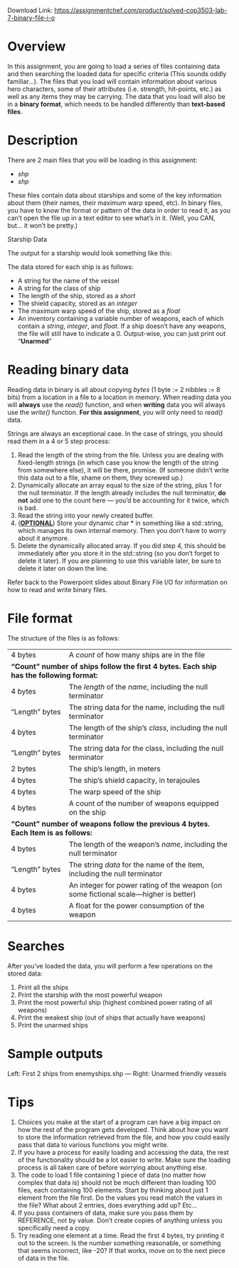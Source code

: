 Download Link: https://assignmentchef.com/product/solved-cop3503-lab-7-binary-file-i-o
<br>
<h1>Overview</h1>

In this assignment, you are going to load a series of files containing data and then searching the loaded data for specific criteria (This sounds oddly familiar…). The files that you load will contain information about various hero characters, some of their attributes (i.e. strength, hit-points, etc.) as well as any items they may be carrying. The data that you load will also be in a <strong>binary format</strong>, which needs to be handled differently than <strong>text-based files</strong>.

<h1>Description</h1>

There are 2 main files that you will be loading in this assignment:

<ul>

 <li><em>shp </em></li>

 <li><em>shp </em></li>

</ul>

These files contain data about starships and some of the key information about them (their names, their maximum warp speed, etc). In binary files, you have to know the format or pattern of the data in order to read it, as you can’t open the file up in a text editor to see what’s in it. (Well, you CAN, but… it won’t be pretty.)

Starship Data

The output for a starship would look something like this:




The data stored for each ship is as follows:

<ul>

 <li>A string for the name of the vessel</li>

 <li>A string for the class of ship</li>

 <li>The length of the ship, stored as a <em>short</em></li>

 <li>The shield capacity, stored as an <em>integer</em></li>

 <li>The maximum warp speed of the ship, stored as a <em>float</em></li>

 <li>An inventory containing a variable number of weapons, each of which contain a <em>string</em>, <em>integer</em>, and <em>float</em>. If a ship doesn’t have any weapons, the file will still have to indicate a 0. Output-wise, you can just print out “<strong>Unarmed</strong>”</li>

</ul>

<h1>Reading binary data</h1>

Reading data in binary is all about copying <em>bytes</em> (1 byte := 2 nibbles := 8 bits) from a location in a file to a location in memory. When reading data you will <strong>always</strong> use the <em>read()</em> function, and when <strong>writing</strong> data you will always use the <em>write()</em> function. <strong>For this assignment</strong>, you will only need to <em>read()</em> data.

Strings are always an exceptional case. In the case of strings, you should read them in a 4 or 5 step process:

<ol>

 <li>Read the length of the string from the file. Unless you are dealing with fixed-length strings (in which case you know the length of the string from somewhere else), it will be there, promise. (If someone didn’t write this data out to a file, shame on them, they screwed up.)</li>

 <li>Dynamically allocate an array equal to the size of the string, plus 1 for the null terminator. If the length already includes the null terminator, <strong>do not</strong> add one to the count here — you’d be accounting for it twice, which is bad.</li>

 <li>Read the string into your newly created buffer.</li>

 <li>(<strong><u>OPTIONAL</u></strong>) Store your dynamic char * in something like a std::string, which manages its own internal memory. Then you don’t have to worry about it anymore.</li>

 <li>Delete the dynamically allocated array. If you did step 4, this should be immediately after you store it in the std::string (so you don’t forget to delete it later). If you are planning to use this variable later, be sure to delete it later on down the line.</li>

</ol>

Refer back to the Powerpoint slides about Binary File I/O for information on how to read and write binary files.

<h1>File format</h1>

The structure of the files is as follows:

<table width="623">

 <tbody>

  <tr>

   <td width="138">4 bytes</td>

   <td width="486">A <em>count</em> of how many ships are in the file</td>

  </tr>

  <tr>

   <td colspan="2" width="623"><strong>“Count” number of ships follow the first 4 bytes. Each ship has the following format: </strong></td>

  </tr>

  <tr>

   <td width="138">4 bytes</td>

   <td width="486">The <em>length</em> of the <em>name</em>, including the null terminator</td>

  </tr>

  <tr>

   <td width="138">“Length” bytes</td>

   <td width="486">The string data for the name, including the null terminator</td>

  </tr>

  <tr>

   <td width="138">4 bytes</td>

   <td width="486">The length of the ship’s <em>class</em>, including the null terminator</td>

  </tr>

  <tr>

   <td width="138">“Length” bytes</td>

   <td width="486">The string data for the class, including the null terminator</td>

  </tr>

  <tr>

   <td width="138">2 bytes</td>

   <td width="486">The ship’s length, in meters</td>

  </tr>

  <tr>

   <td width="138">4 bytes</td>

   <td width="486">The ship’s shield capacity, in terajoules</td>

  </tr>

  <tr>

   <td width="138">4 bytes</td>

   <td width="486">The warp speed of the ship</td>

  </tr>

  <tr>

   <td width="138">4 bytes</td>

   <td width="486">A count of the number of weapons equipped on the ship</td>

  </tr>

  <tr>

   <td colspan="2" width="623"><strong>“Count” number of weapons follow the previous 4 bytes. Each Item is as follows: </strong></td>

  </tr>

  <tr>

   <td width="138">4 bytes</td>

   <td width="486">The length of the weapon’s <em>name</em>, including the null terminator</td>

  </tr>

  <tr>

   <td width="138">“Length” bytes</td>

   <td width="486">The string <em>data</em> for the name of the item, including the null terminator</td>

  </tr>

  <tr>

   <td width="138">4 bytes</td>

   <td width="486">An integer for power rating of the weapon (on some fictional scale—higher is better)</td>

  </tr>

  <tr>

   <td width="138">4 bytes</td>

   <td width="486">A float for the power consumption of the weapon</td>

  </tr>

 </tbody>

</table>

<strong> </strong>




<strong>         </strong>

<h1>Searches</h1>

After you’ve loaded the data, you will perform a few operations on the stored data:

<ol>

 <li>Print all the ships</li>

 <li>Print the starship with the most powerful weapon</li>

 <li>Print the most powerful ship (highest combined power rating of all weapons)</li>

 <li>Print the weakest ship (out of ships that actually have weapons)</li>

 <li>Print the unarmed ships</li>

</ol>

<h1>Sample outputs</h1>




Left: First 2 ships from enemyships.shp — Right: Unarmed friendly vessels

<h1>Tips</h1>

<ol>

 <li>Choices you make at the start of a program can have a big impact on how the rest of the program gets developed. Think about how you want to store the information retrieved from the file, and how you could easily pass that data to various functions you might write.</li>

 <li>If you have a process for easily loading and accessing the data, the rest of the functionality should be a lot easier to write. Make sure the loading process is all taken care of before worrying about anything else.</li>

 <li>The code to load 1 file containing 1 piece of data (no matter how complex that data is) should not be much different than loading 100 files, each containing 100 elements. Start by thinking about just 1 element from the file first. Do the values you read match the values in the file? What about 2 entries, does everything add up? Etc…</li>

 <li>If you pass containers of data, make sure you pass them by REFERENCE, not by value. Don’t create copies of anything unless you specifically need a copy.</li>

 <li>Try reading one element at a time. Read the first 4 bytes, try printing it out to the screen. Is the number something reasonable, or something that seems incorrect, like -20? If that works, move on to the next piece of data in the file.</li>

</ol>